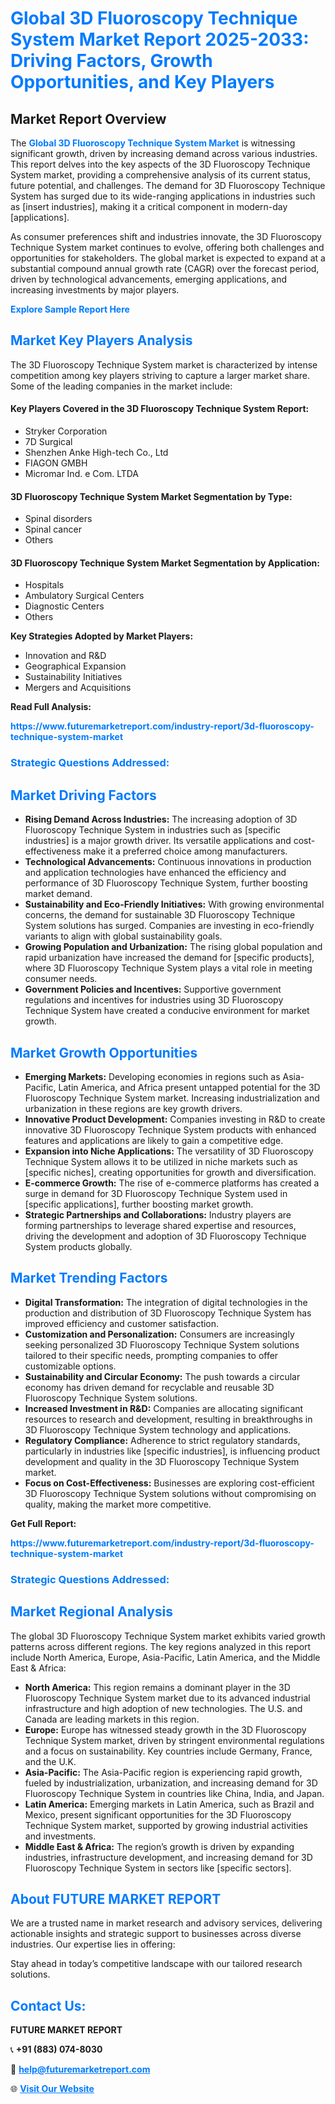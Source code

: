 <h1 style="color: #007BFF;">Global 3D Fluoroscopy Technique System Market Report 2025-2033: Driving Factors, Growth Opportunities, and Key Players</h1>

<section id="overview">
<h2>Market Report Overview</h2>
<p>The <a href="https://www.futuremarketreport.com/industry-report/3d-fluoroscopy-technique-system-market" style="color: #007BFF; text-decoration: none;"><strong>Global 3D Fluoroscopy Technique System Market</strong></a> is witnessing significant growth, driven by increasing demand across various industries. This report delves into the key aspects of the 3D Fluoroscopy Technique System market, providing a comprehensive analysis of its current status, future potential, and challenges. The demand for 3D Fluoroscopy Technique System has surged due to its wide-ranging applications in industries such as [insert industries], making it a critical component in modern-day [applications].</p>
<p>As consumer preferences shift and industries innovate, the 3D Fluoroscopy Technique System market continues to evolve, offering both challenges and opportunities for stakeholders. The global market is expected to expand at a substantial compound annual growth rate (CAGR) over the forecast period, driven by technological advancements, emerging applications, and increasing investments by major players.</p>
</section>

<section id="overview">
<p><a href="https://www.futuremarketreport.com/request-sample/reportId=84611" style="color: #007BFF; text-decoration: none;"><strong>Explore Sample Report Here</strong></a></p>
</section>

<section id="key-players">
<h2 style="color: #007BFF;">Market Key Players Analysis</h2>
<p>The 3D Fluoroscopy Technique System market is characterized by intense competition among key players striving to capture a larger market share. Some of the leading companies in the market include:</p>
<h4>Key Players Covered in the 3D Fluoroscopy Technique System Report:</h4>
<ul><li>Stryker Corporation</li><li>7D Surgical</li><li>Shenzhen Anke High-tech Co., Ltd</li><li>FIAGON GMBH</li><li>Micromar Ind. e Com. LTDA</li></ul>
<h4>3D Fluoroscopy Technique System Market Segmentation by Type:</h4>
<ul><li>Spinal disorders</li><li>Spinal cancer</li><li>Others</li></ul>

<h4>3D Fluoroscopy Technique System Market Segmentation by Application:</h4>
<ul><li>Hospitals</li><li>Ambulatory Surgical Centers</li><li>Diagnostic Centers</li><li>Others</li></ul>
<p><strong>Key Strategies Adopted by Market Players:</strong></p>
<ul>
<li>Innovation and R&D</li>
<li>Geographical Expansion</li>
<li>Sustainability Initiatives</li>
<li>Mergers and Acquisitions</li>
</ul>
</section>

<section>
<p><strong>Read Full Analysis: </strong></p><a href="https://www.futuremarketreport.com/industry-report/3d-fluoroscopy-technique-system-market" style="color: #007BFF; text-decoration: none;"><strong>https://www.futuremarketreport.com/industry-report/3d-fluoroscopy-technique-system-market</strong></a>
<h3 style="color: #007BFF;">Strategic Questions Addressed:</h3>
</section>

<section id="driving-factors">
<h2 style="color: #007BFF;">Market Driving Factors</h2>
<ul>
<li><strong>Rising Demand Across Industries:</strong> The increasing adoption of 3D Fluoroscopy Technique System in industries such as [specific industries] is a major growth driver. Its versatile applications and cost-effectiveness make it a preferred choice among manufacturers.</li>
<li><strong>Technological Advancements:</strong> Continuous innovations in production and application technologies have enhanced the efficiency and performance of 3D Fluoroscopy Technique System, further boosting market demand.</li>
<li><strong>Sustainability and Eco-Friendly Initiatives:</strong> With growing environmental concerns, the demand for sustainable 3D Fluoroscopy Technique System solutions has surged. Companies are investing in eco-friendly variants to align with global sustainability goals.</li>
<li><strong>Growing Population and Urbanization:</strong> The rising global population and rapid urbanization have increased the demand for [specific products], where 3D Fluoroscopy Technique System plays a vital role in meeting consumer needs.</li>
<li><strong>Government Policies and Incentives:</strong> Supportive government regulations and incentives for industries using 3D Fluoroscopy Technique System have created a conducive environment for market growth.</li>
</ul>
</section>

<section id="growth-opportunities">
<h2 style="color: #007BFF;">Market Growth Opportunities</h2>
<ul>
<li><strong>Emerging Markets:</strong> Developing economies in regions such as Asia-Pacific, Latin America, and Africa present untapped potential for the 3D Fluoroscopy Technique System market. Increasing industrialization and urbanization in these regions are key growth drivers.</li>
<li><strong>Innovative Product Development:</strong> Companies investing in R&D to create innovative 3D Fluoroscopy Technique System products with enhanced features and applications are likely to gain a competitive edge.</li>
<li><strong>Expansion into Niche Applications:</strong> The versatility of 3D Fluoroscopy Technique System allows it to be utilized in niche markets such as [specific niches], creating opportunities for growth and diversification.</li>
<li><strong>E-commerce Growth:</strong> The rise of e-commerce platforms has created a surge in demand for 3D Fluoroscopy Technique System used in [specific applications], further boosting market growth.</li>
<li><strong>Strategic Partnerships and Collaborations:</strong> Industry players are forming partnerships to leverage shared expertise and resources, driving the development and adoption of 3D Fluoroscopy Technique System products globally.</li>
</ul>
</section>

<section id="trending-factors">
<h2 style="color: #007BFF;">Market Trending Factors</h2>
<ul>
<li><strong>Digital Transformation:</strong> The integration of digital technologies in the production and distribution of 3D Fluoroscopy Technique System has improved efficiency and customer satisfaction.</li>
<li><strong>Customization and Personalization:</strong> Consumers are increasingly seeking personalized 3D Fluoroscopy Technique System solutions tailored to their specific needs, prompting companies to offer customizable options.</li>
<li><strong>Sustainability and Circular Economy:</strong> The push towards a circular economy has driven demand for recyclable and reusable 3D Fluoroscopy Technique System solutions.</li>
<li><strong>Increased Investment in R&D:</strong> Companies are allocating significant resources to research and development, resulting in breakthroughs in 3D Fluoroscopy Technique System technology and applications.</li>
<li><strong>Regulatory Compliance:</strong> Adherence to strict regulatory standards, particularly in industries like [specific industries], is influencing product development and quality in the 3D Fluoroscopy Technique System market.</li>
<li><strong>Focus on Cost-Effectiveness:</strong> Businesses are exploring cost-efficient 3D Fluoroscopy Technique System solutions without compromising on quality, making the market more competitive.</li>
</ul>
</section>

<section>
<p><strong>Get Full Report: </strong></p><a href="https://www.futuremarketreport.com/industry-report/3d-fluoroscopy-technique-system-market" style="color: #007BFF; text-decoration: none;"><strong>https://www.futuremarketreport.com/industry-report/3d-fluoroscopy-technique-system-market</strong></a>
<h3 style="color: #007BFF;">Strategic Questions Addressed:</h3>
</section>


<section id="regional-analysis">
<h2 style="color: #007BFF;">Market Regional Analysis</h2>
<p>The global 3D Fluoroscopy Technique System market exhibits varied growth patterns across different regions. The key regions analyzed in this report include North America, Europe, Asia-Pacific, Latin America, and the Middle East & Africa:</p>
<ul>
<li><strong>North America:</strong> This region remains a dominant player in the 3D Fluoroscopy Technique System market due to its advanced industrial infrastructure and high adoption of new technologies. The U.S. and Canada are leading markets in this region.</li>
<li><strong>Europe:</strong> Europe has witnessed steady growth in the 3D Fluoroscopy Technique System market, driven by stringent environmental regulations and a focus on sustainability. Key countries include Germany, France, and the U.K.</li>
<li><strong>Asia-Pacific:</strong> The Asia-Pacific region is experiencing rapid growth, fueled by industrialization, urbanization, and increasing demand for 3D Fluoroscopy Technique System in countries like China, India, and Japan.</li>
<li><strong>Latin America:</strong> Emerging markets in Latin America, such as Brazil and Mexico, present significant opportunities for the 3D Fluoroscopy Technique System market, supported by growing industrial activities and investments.</li>
<li><strong>Middle East & Africa:</strong> The region’s growth is driven by expanding industries, infrastructure development, and increasing demand for 3D Fluoroscopy Technique System in sectors like [specific sectors].</li>
</ul>
</section>

<footer>
<h2 style="color: #007BFF;">About FUTURE MARKET REPORT</h2>
<p>We are a trusted name in market research and advisory services, delivering actionable insights and strategic support to businesses across diverse industries. Our expertise lies in offering:</p>

<p>Stay ahead in today’s competitive landscape with our tailored research solutions.</p>

<h2 style="color: #007BFF;">Contact Us:</h2>
<p><strong>FUTURE MARKET REPORT</strong></p>
<p>📞 <strong>+91 (883) 074-8030</strong></p>
<p>📧 <strong><a href="mailto:help@futuremarketreport.com" style="color: #007BFF;">help@futuremarketreport.com</a></strong></p>
<p>🌐 <strong><a href="https://www.futuremarketreport.com/" style="color: #007BFF;">Visit Our Website</a></strong></p>
</footer>